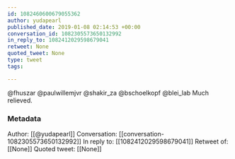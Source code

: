 ```yaml
---
id: 1082460600679055362
author: yudapearl
published_date: 2019-01-08 02:14:53 +00:00
conversation_id: 1082305573650132992
in_reply_to: 1082412029598679041
retweet: None
quoted_tweet: None
type: tweet
tags:

---
```


@fhuszar @paulwillemjvr @shakir_za @bschoelkopf @blei_lab Much  relieved.

### Metadata

Author: [[@yudapearl]]
Conversation: [[conversation-1082305573650132992]]
In reply to: [[1082412029598679041]]
Retweet of: [[None]]
Quoted tweet: [[None]]

